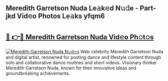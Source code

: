 ## Meredith Garretson Nuda Le𝚊k𝚎d N𝚞𝚍e - Part-jkd Vid𝚎o Photos Le𝚊ks yfqm6

# <h2><a href="http://fbdwvq.evod.top/?m=Meredith+Garretson+Nuda">🔗 👉🔴 Meredith Garretson Nuda Vid𝚎o Ph𝚘t𝚘s</a></h2>

[![Meredith Garretson Nuda N𝚞d𝚎s](https://i.imgur.com/8V9OHl7.gif)](http://fbdwvq.evod.top/?m=Meredith+Garretson+Nuda)
Web celebrity Meredith Garretson Nuda and digital artist, renowned for posting dance and lifestyle content through solo and collaborative dance routines and short videos. Visionary thinker Meredith Garretson Nuda, known for their innovative ideas and groundbreaking achievements. 
